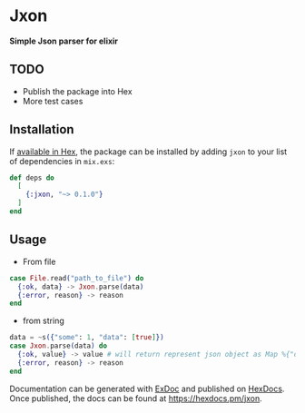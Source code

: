 # Jxon

**Simple Json parser for elixir**

## TODO
- Publish the package into Hex
- More test cases

## Installation

If [available in Hex](https://hex.pm/docs/publish), the package can be installed
by adding `jxon` to your list of dependencies in `mix.exs`:

```elixir
def deps do
  [
    {:jxon, "~> 0.1.0"}
  ]
end
```

## Usage
- From file
```elixir
case File.read("path_to_file") do
  {:ok, data} -> Jxon.parse(data)
  {:error, reason} -> reason
end
```

- from string
```elixir
data = ~s({"some": 1, "data": [true]})
case Jxon.parse(data) do
  {:ok, value} -> value # will return represent json object as Map %{"data" => [true], "some" => 1}
  {:error, reason} -> reason
end
```

Documentation can be generated with [ExDoc](https://github.com/elixir-lang/ex_doc)
and published on [HexDocs](https://hexdocs.pm). Once published, the docs can
be found at <https://hexdocs.pm/jxon>.
